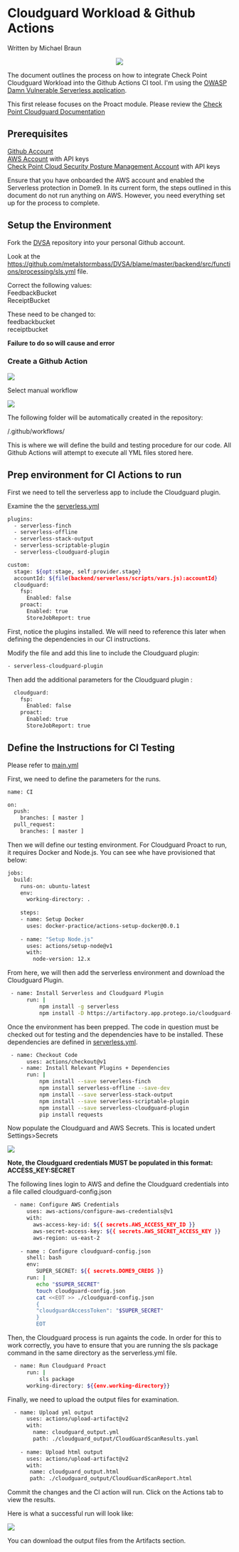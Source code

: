 # Cloudguard Workload & Github Actions
Written by Michael Braun

<p align="center">
    <img src="https://img.shields.io/badge/Version-1.0.0-red" />
</p>    

The document outlines the process on how to integrate Check Point Cloudguard Workload into the Github Actions CI tool. I'm using the [OWASP Damn Vulnerable Serverless application](https://github.com/OWASP/DVSA).


This first release focuses on the Proact module. Please review the [Check Point Cloudguard Documentation](https://sc1.checkpoint.com/documents/CloudGuard_Dome9/Documentation/Serverless/Serverless.htm?tocpath=Serverless%7C_____0)

## Prerequisites
[Github Account](https://github.com) <br>
[AWS Account](https://aws.amazon.com) with API keys <br>
[Check Point Cloud Security Posture Management Account](https://dome9.com/) with API keys<bt>

Ensure that you have onboarded the AWS account and enabled the Serverless protection in Dome9. In its current form, the steps outlined in this document do not run anything on AWS. However, you need everything set up for the process to complete.

## Setup the Environment
Fork the [DVSA](https://github.com/OWASP/DVSA) repository into your personal Github account. 

Look at the https://github.com/metalstormbass/DVSA/blame/master/backend/src/functions/processing/sls.yml file. <br>

Correct the following values:<br>
FeedbackBucket<br>
ReceiptBucket<br>

These need to be changed to: <br>
feedbackbucket<br>
receiptbucket<br>

<b> Failure to do so will cause and error</b>    

### Create a Github Action

![](action.PNG)

Select manual workflow

![](mworkflow.PNG)

The following folder will be automatically created in the repository:

/.github/workflows/

This is where we will define the build and testing procedure for our code. All Github Actions will attempt to execute all YML files stored here.
 
## Prep environment for CI Actions to run
First we need to tell the serverless app to include the Cloudguard plugin. 

Examine the the [serverless.yml](../serverless.yml)

```bash
plugins:
  - serverless-finch
  - serverless-offline
  - serverless-stack-output
  - serverless-scriptable-plugin
  - serverless-cloudguard-plugin

custom:
  stage: ${opt:stage, self:provider.stage}
  accountId: ${file(backend/serverless/scripts/vars.js):accountId}
  cloudguard:
    fsp:
      Enabled: false
    proact:
      Enabled: true
      StoreJobReport: true
```

First, notice the plugins installed. We will need to reference this later when defining the dependencies in our CI instructions.

Modify the file and add this line to include the Cloudguard plugin:
```bash
- serverless-cloudguard-plugin
```

Then add the additional parameters for the Cloudguard plugin :

```bash
  cloudguard:
    fsp:
      Enabled: false
    proact:
      Enabled: true
      StoreJobReport: true
```

## Define the Instructions for CI Testing

Please refer to  [main.yml](../.github/actions/main.yml)

First, we need to define the parameters for the runs.
```bash
name: CI

on:
  push:
    branches: [ master ]
  pull_request:
    branches: [ master ]
```

Then we will define our testing environment. For Cloudguard Proact to run, it requires Docker and Node.js. You can see whe have provisioned that below:

```bash
jobs:
  build: 
    runs-on: ubuntu-latest
    env:
      working-directory: . 
    
    steps:
    - name: Setup Docker
      uses: docker-practice/actions-setup-docker@0.0.1
     
    - name: "Setup Node.js"
      uses: actions/setup-node@v1
      with:
        node-version: 12.x
```        

From here, we will then add the serverless environment and download the Cloudguard Plugin.

```bash
 - name: Install Serverless and Cloudguard Plugin
      run: |
          npm install -g serverless 
          npm install -D https://artifactory.app.protego.io/cloudguard-serverless-plugin.tgz
```

Once the environment has been prepped. The code in question must be checked out for testing and the dependencies have to be installed. These dependencies are defined in [serverless.yml](/../serverless.yml).

```bash
 - name: Checkout Code
      uses: actions/checkout@v1
    - name: Install Relevant Plugins + Dependencies
      run: |
          npm install --save serverless-finch
          npm install serverless-offline --save-dev
          npm install --save serverless-stack-output
          npm install --save serverless-scriptable-plugin
          npm install --save serverless-cloudguard-plugin
          pip install requests
```

Now populate the Cloudguard and AWS Secrets. This is located undert Settings>Secrets

![](secrets.PNG)

<b>Note, the Cloudguard credentials MUST be populated in this format: ACCESS_KEY:SECRET</b>

The following lines login to AWS and define the Cloudguard credentials into a file called cloudguard-config.json

```bash
  - name: Configure AWS Credentials
      uses: aws-actions/configure-aws-credentials@v1
      with:
        aws-access-key-id: ${{ secrets.AWS_ACCESS_KEY_ID }}
        aws-secret-access-key: ${{ secrets.AWS_SECRET_ACCESS_KEY }}
        aws-region: us-east-2  
     
    - name : Configure cloudguard-config.json
      shell: bash
      env:
         SUPER_SECRET: ${{ secrets.DOME9_CREDS }}
      run: |
         echo "$SUPER_SECRET"
         touch cloudguard-config.json
         cat <<EOT >> ./cloudguard-config.json
         {
         "cloudguardAccessToken": "$SUPER_SECRET"
         }
         EOT
```

Then, the Cloudguard process is run againts the code. In order for this to work correctly, you have to ensure that you are running the sls package command in the same directory as the serverless.yml file.

```bash
  - name: Run Cloudguard Proact 
      run: |
          sls package
      working-directory: ${{env.working-directory}}
```

Finally, we need to upload the output files for examination.

```bash
  - name: Upload yml output
      uses: actions/upload-artifact@v2
      with:
        name: cloudguard_output.yml
        path: ./cloudguard_output/CloudGuardScanResults.yaml
   
    - name: Upload html output
      uses: actions/upload-artifact@v2
      with:
       name: cloudguard_output.html
       path: ./cloudguard_output/CloudGuardScanReport.html
```

Commit the changes and the CI action will run. Click on the Actions tab to view the results. 

Here is what a successful run will look like:

![](success.PNG)

You can download the output files from the Artifacts section.
